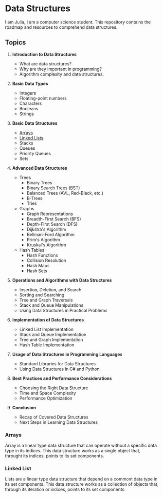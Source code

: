 # Data Structures

I am Julia, I am a computer science student. This repository contains the roadmap and resources to comprehend data structures.

## Topics
1. **Introduction to Data Structures**
   - What are data structures?
   - Why are they important in programming?
   - Algorithm complexity and data structures.

2. **Basic Data Types**
   - Integers
   - Floating-point numbers
   - Characters
   - Booleans
   - Strings

3. **Basic Data Structures**
   - [Arrays](#Arrays)
   - [Linked Lists](#Linked-Lists)
   - Stacks
   - Queues
   - Priority Queues
   - Sets

4. **Advanced Data Structures**
   - Trees
     - Binary Trees
     - Binary Search Trees (BST)
     - Balanced Trees (AVL, Red-Black, etc.)
     - B-Trees
     - Tries
   - Graphs
     - Graph Representations
     - Breadth-First Search (BFS)
     - Depth-First Search (DFS)
     - Dijkstra's Algorithm
     - Bellman-Ford Algorithm
     - Prim's Algorithm
     - Kruskal's Algorithm
   - Hash Tables
     - Hash Functions
     - Collision Resolution
     - Hash Maps
     - Hash Sets

5. **Operations and Algorithms with Data Structures**
   - Insertion, Deletion, and Search
   - Sorting and Searching
   - Tree and Graph Traversals
   - Stack and Queue Manipulations
   - Using Data Structures in Practical Problems

6. **Implementation of Data Structures**
   - Linked List Implementation
   - Stack and Queue Implementation
   - Tree and Graph Implementation
   - Hash Table Implementation

7. **Usage of Data Structures in Programming Languages**
   - Standard Libraries for Data Structures
   - Using Data Structures in C# and Python.

8. **Best Practices and Performance Considerations**
   - Choosing the Right Data Structure
   - Time and Space Complexity
   - Performance Optimization

9. **Conclusion**
   - Recap of Covered Data Structures
   - Next Steps in Learning Data Structures

### Arrays

Array is a linear type data structure that can operate without a specific data type in its indices. This data structure works as a single object that, throught its indices, points to its set components.

### Linked List

Lists are a linear type data structure that depend on a commom data type in its set components. This data structure works as a collection of objects that, through its iteration or indices, points to its set components.
